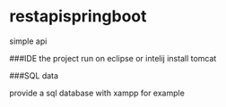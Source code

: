 # restapispringboot
simple api

###IDE
the project run  on eclipse or intelij
install  tomcat 

###SQL data

provide a sql database with xampp for example

